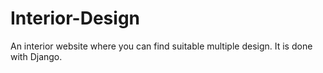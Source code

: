 # Interior-Design
An interior website where you can find suitable multiple design. It is done with Django.
